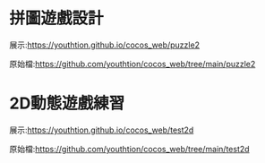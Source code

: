 # 拼圖遊戲設計
展示:https://youthtion.github.io/cocos_web/puzzle2

原始檔:https://github.com/youthtion/cocos_web/tree/main/puzzle2

# 2D動態遊戲練習
展示:https://youthtion.github.io/cocos_web/test2d

原始檔:https://github.com/youthtion/cocos_web/tree/main/test2d
